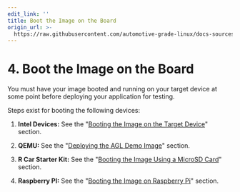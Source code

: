```yaml
---
edit_link: ''
title: Boot the Image on the Board
origin_url: >-
  https://raw.githubusercontent.com/automotive-grade-linux/docs-sources/halibut/docs/getting-started/app-workflow-boot.md
---
```


<!-- WARNING: This file is generated by fetch_docs.js using /home/boron/Documents/AGL/docs-webtemplate/site/_data/tocs/getting_started/halibut/image-development-workflow-getting-started-book.yml -->

# 4. Boot the Image on the Board #

You must have your image booted and running on your target device at some
point before deploying your application for testing.

Steps exist for booting the following devices:

1. **Intel Devices:** See the
   "[Booting the Image on the Target Device](./machines/intel.html#4-booting-the-image-on-the-target-device)"
   section.

2. **QEMU:** See the
   "[Deploying the AGL Demo Image](./machines/qemu.html#3-deploying-the-agl-demo-image)"
   section.

3. **R Car Starter Kit:** See the
   "[Booting the Image Using a MicroSD Card](./machines/renesas.html#7-booting-the-image-using-a-microsd-card)"
   section.

4. **Raspberry PI:** See the
   "[Booting the Image on Raspberry Pi](./machines/raspberrypi.html#2-booting-the-image-on-raspberry-pi)"
   section.
